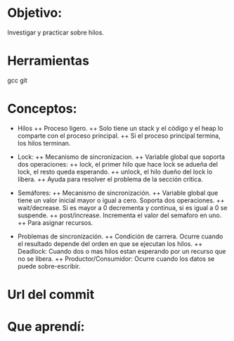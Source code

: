 # Objetivo:
Investigar y practicar sobre hilos.

# Herramientas
gcc
git

# Conceptos:
+ Hilos
  ++ Proceso ligero.
  ++ Solo tiene un stack y el código y el heap lo comparte con el proceso principal.
  ++ Si el proceso principal termina, los hilos terminan.

+ Lock:
  ++ Mecanismo de sincronizacion.
  ++ Variable global que soporta dos operaciones:
      ++ lock, el primer hilo que hace lock se adueña del lock, el resto  queda esperando.
      ++ unlock, el hilo dueño del lock lo libera.
  ++ Ayuda para resolver el problema de la sección crítica.
  
+ Semáfores:
  ++ Mecanismo de sincronización.
  ++ Variable global que tiene un valor inicial mayor o igual a cero. Soporta dos operaciones.
      ++ wait/decrease. Si es mayor a 0 decrementa y continua, si es igual a 0 se suspende.
      ++ post/increase. Incrementa el valor del semaforo en uno.
  ++ Para asignar recursos.
+ Problemas de sincronización.
  ++ Condición de carrera. Ocurre cuando el resultado depende del orden en que se ejecutan los hilos.
  ++ Deadlock: Cuando dos o mas hilos estan esperando por un recurso que no se libera.
  ++ Productor/Consumidor: Ocurre cuando los datos se puede sobre-escribir.
  

# Url del commit

# Que aprendí:


